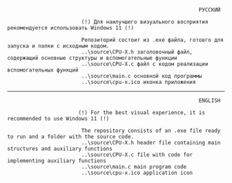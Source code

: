                                                                   РУССКИЙ

                            (!) Для наилучшего визуального восприятия рекомендуется использовать Windows 11 (!)

                            Репозиторий состоит из .exe файла, готовго для запуска и папки с исходным кодом.
                            ..\source\CPU-X.h заголовочный файл, содержащий основные структуры и вспомогательные функции
                            ..\source\CPU-X.c файл с кодом реализации вспомогательных функций
                            ..\source\main.c основной код программы
                            ..\source\cpu-x.ico иконка приложения
                            
  
  -----------------------------------------------------------------------------------------------------------------------------

                                                                  ENGLISH

                           (!) For the best visual experience, it is recommended to use Windows 11 (!)

                            The repository consists of an .exe file ready to run and a folder with the source code.
                            ..\source\CPU-X.h header file containing main structures and auxiliary functions
                            ..\source\CPU-X.c file with code for implementing auxiliary functions
                            ..\source\main.c main program code
                            ..\source\cpu-x.ico application icon
